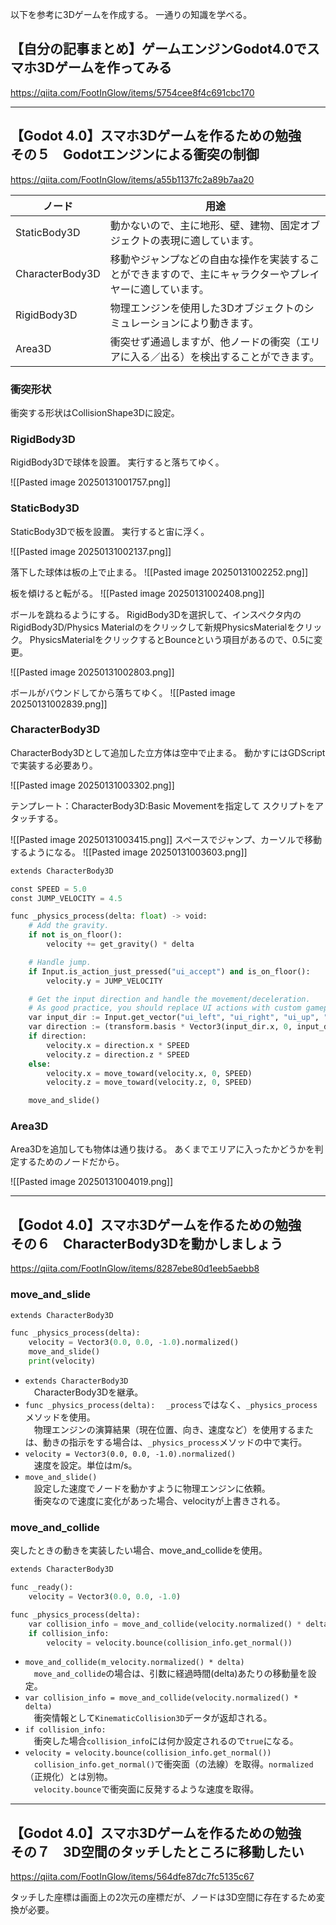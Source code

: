 以下を参考に3Dゲームを作成する。
一通りの知識を学べる。

## 【自分の記事まとめ】ゲームエンジンGodot4.0でスマホ3Dゲームを作ってみる
https://qiita.com/FootInGlow/items/5754cee8f4c691cbc170

---

## 【Godot 4.0】スマホ3Dゲームを作るための勉強　その５　Godotエンジンによる衝突の制御
https://qiita.com/FootInGlow/items/a55b1137fc2a89b7aa20

|ノード|用途|
|---|---|
|StaticBody3D|動かないので、主に地形、壁、建物、固定オブジェクトの表現に適しています。|
|CharacterBody3D|移動やジャンプなどの自由な操作を実装することができますので、主にキャラクターやプレイヤーに適しています。|
|RigidBody3D|物理エンジンを使用した3Dオブジェクトのシミュレーションにより動きます。|
|Area3D|衝突せず通過しますが、他ノードの衝突（エリアに入る／出る）を検出することができます。|

### 衝突形状
衝突する形状はCollisionShape3Dに設定。

### RigidBody3D

RigidBody3Dで球体を設置。
実行すると落ちてゆく。

![[Pasted image 20250131001757.png]]

### StaticBody3D

StaticBody3Dで板を設置。
実行すると宙に浮く。

![[Pasted image 20250131002137.png]]

落下した球体は板の上で止まる。
![[Pasted image 20250131002252.png]]

板を傾けると転がる。
![[Pasted image 20250131002408.png]]

ボールを跳ねるようにする。
RigidBody3Dを選択して、インスペクタ内のRigidBody3D/Physics Materialのをクリックして新規PhysicsMaterialをクリック。
PhysicsMaterialをクリックするとBounceという項目があるので、0.5に変更。

![[Pasted image 20250131002803.png]]

ボールがバウンドしてから落ちてゆく。
![[Pasted image 20250131002839.png]]

### CharacterBody3D

CharacterBody3Dとして追加した立方体は空中で止まる。
動かすにはGDScriptで実装する必要あり。

![[Pasted image 20250131003302.png]]

テンプレート：CharacterBody3D:Basic Movementを指定して
スクリプトをアタッチする。

![[Pasted image 20250131003415.png]]
スペースでジャンプ、カーソルで移動するようになる。
![[Pasted image 20250131003603.png]]
```python
extends CharacterBody3D

const SPEED = 5.0
const JUMP_VELOCITY = 4.5

func _physics_process(delta: float) -> void:
	# Add the gravity.
	if not is_on_floor():
		velocity += get_gravity() * delta

	# Handle jump.
	if Input.is_action_just_pressed("ui_accept") and is_on_floor():
		velocity.y = JUMP_VELOCITY

	# Get the input direction and handle the movement/deceleration.
	# As good practice, you should replace UI actions with custom gameplay actions.
	var input_dir := Input.get_vector("ui_left", "ui_right", "ui_up", "ui_down")
	var direction := (transform.basis * Vector3(input_dir.x, 0, input_dir.y)).normalized()
	if direction:
		velocity.x = direction.x * SPEED
		velocity.z = direction.z * SPEED
	else:
		velocity.x = move_toward(velocity.x, 0, SPEED)
		velocity.z = move_toward(velocity.z, 0, SPEED)

	move_and_slide()
```

### Area3D

Area3Dを追加しても物体は通り抜ける。
あくまでエリアに入ったかどうかを判定するためのノードだから。

![[Pasted image 20250131004019.png]]

---

## 【Godot 4.0】スマホ3Dゲームを作るための勉強　その６　CharacterBody3Dを動かしましょう
https://qiita.com/FootInGlow/items/8287ebe80d1eeb5aebb8

### move_and_slide

```python
extends CharacterBody3D

func _physics_process(delta):
	velocity = Vector3(0.0, 0.0, -1.0).normalized()
	move_and_slide()
	print(velocity)
```

- `extends CharacterBody3D`  
    　CharacterBody3Dを継承。
- `func _physics_process(delta):` 
    　`_process`ではなく、`_physics_process`メソッドを使用。  
    　物理エンジンの演算結果（現在位置、向き、速度など）を使用するまたは、動きの指示をする場合は、`_physics_process`メソッドの中で実行。
- `velocity = Vector3(0.0, 0.0, -1.0).normalized()`  
    　速度を設定。単位はm/s。
- `move_and_slide()`  
    　設定した速度でノードを動かすように物理エンジンに依頼。  
    　衝突なので速度に変化があった場合、velocityが上書きされる。

### move_and_collide

突したときの動きを実装したい場合、move_and_collideを使用。

```python
extends CharacterBody3D

func _ready():
	velocity = Vector3(0.0, 0.0, -1.0) 

func _physics_process(delta):
	var collision_info = move_and_collide(velocity.normalized() * delta)
	if collision_info:
		velocity = velocity.bounce(collision_info.get_normal())

```

- `move_and_collide(m_velocity.normalized() * delta)`  
	　`move_and_collide`の場合は、引数に経過時間(delta)あたりの移動量を設定。
- `var collision_info = move_and_collide(velocity.normalized() * delta)`  
    　衝突情報として`KinematicCollision3D`データが返却される。
- `if collision_info:`  
    　衝突した場合`collision_info`には何か設定されるので`true`になる。
- `velocity = velocity.bounce(collision_info.get_normal())`  
    　`collision_info.get_normal()`で衝突面（の法線）を取得。`normalized`（正規化）とは別物。  
    　`velocity.bounce`で衝突面に反発するような速度を取得。

---

## 【Godot 4.0】スマホ3Dゲームを作るための勉強　その７　3D空間のタッチしたところに移動したい
https://qiita.com/FootInGlow/items/564dfe87dc7fc5135c67

タッチした座標は画面上の2次元の座標だが、ノードは3D空間に存在するため変換が必要。


